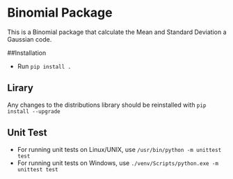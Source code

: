 # Binomial Package
This is a Binomial package that calculate the Mean and Standard Deviation a Gaussian code.

##Installation 
- Run ``pip install .``

## Lirary
 Any changes to the distributions library should be reinstalled with ``pip install --upgrade``

## Unit Test
- For running unit tests on Linux/UNIX, use
``/usr/bin/python -m unittest test``
- For running unit tests on Windows, use
``./venv/Scripts/python.exe -m unittest test``
